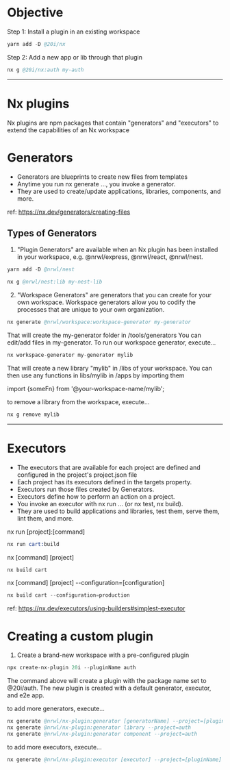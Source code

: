 # Objective

Step 1: Install a plugin in an existing workspace

```s
yarn add -D @20i/nx
```

Step 2: Add a new app or lib through that plugin

```s
nx g @20i/nx:auth my-auth
```

---

# Nx plugins

Nx plugins are npm packages that contain "generators" and "executors" to extend the capabilities of an Nx workspace

# Generators

- Generators are blueprints to create new files from templates
- Anytime you run nx generate ..., you invoke a generator.
- They are used to create/update applications, libraries, components, and more.

ref: https://nx.dev/generators/creating-files

## Types of Generators

1. "Plugin Generators" are available when an Nx plugin has been installed in your workspace, e.g. @nrwl/express, @nrwl/react, @nrwl/nest.

```s
yarn add -D @nrwl/nest
```

```s
nx g @nrwl/nest:lib my-nest-lib
```

2. "Workspace Generators" are generators that you can create for your own workspace. Workspace generators allow you to codify the processes that are unique to your own organization.

```s
nx generate @nrwl/workspace:workspace-generator my-generator
```

That will create the my-generator folder in /tools/generators
You can edit/add files in my-generator.
To run our workspace generator, execute...

```s
nx workspace-generator my-generator mylib
```

That will create a new library "mylib" in /libs of your workspace.
You can then use any functions in libs/mylib in /apps by importing them

import {someFn} from '@your-workspace-name/mylib';

to remove a library from the workspace, execute...

```s
nx g remove mylib
```

---

# Executors

- The executors that are available for each project are defined and configured in the project's project.json file
- Each project has its executors defined in the targets property.
- Executors run those files created by Generators.
- Executors define how to perform an action on a project.
- You invoke an executor with nx run ... (or nx test, nx build).
- They are used to build applications and libraries, test them, serve them, lint them, and more.

nx run [project]:[command]

```s
nx run cart:build
```

nx [command] [project]

```s
nx build cart
```

nx [command] [project] --configuration=[configuration]

```s
nx build cart --configuration=production
```

ref: https://nx.dev/executors/using-builders#simplest-executor

# Creating a custom plugin

1. Create a brand-new workspace with a pre-configured plugin

```s
npx create-nx-plugin 20i --pluginName auth
```

The command above will create a plugin with the package name set to @20i/auth.
The new plugin is created with a default generator, executor, and e2e app.

to add more generators, execute...

```s
nx generate @nrwl/nx-plugin:generator [generatorName] --project=[pluginName]
nx generate @nrwl/nx-plugin:generator library --project=auth
nx generate @nrwl/nx-plugin:generator component --project=auth

```

to add more executors, execute...

```s
nx generate @nrwl/nx-plugin:executor [executor] --project=[pluginName]
```
